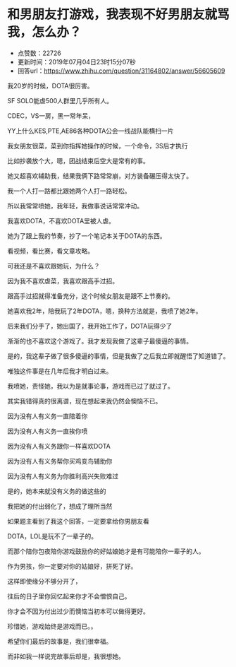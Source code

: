# 和男朋友打游戏，我表现不好男朋友就骂我，怎么办？
- 点赞数：22726
- 更新时间：2019年07月04日23时15分07秒
- 回答url：https://www.zhihu.com/question/31164802/answer/56605609
<body>
 <p data-pid="-SRu6hLi">我20岁的时候，DOTA很厉害。</p>
 <p data-pid="uEOcf0lF">SF SOLO能虐500人群里几乎所有人。</p>
 <p data-pid="OegxKjBM">CDEC，VS一房，黑一常年呆，</p>
 <p data-pid="U2fxTkRv">YY上什么KES,PTE,AE86各种DOTA公会一线战队能横扫一片</p>
 <p data-pid="SZ-n7D1d">我女朋友很菜，菜到你指挥她操作的时候，一个命令，3S后才执行</p>
 <p data-pid="wY-D2TQN">比如抄袭放个大，嗯，团战结束后空大是常有的事。</p>
 <p data-pid="wCr0jgZI">她又超喜欢辅助我，结果我俩下路常常崩，对方装备碾压得太快了。</p>
 <p data-pid="-WR0kral">我一个人打一路都比跟她两个人打一路轻松。</p>
 <p data-pid="1TxmGoTP">所以我常常喷她，我年轻，我做事说话常常冲动。</p>
 <p data-pid="MJhNtZmk">我喜欢DOTA，不喜欢DOTA里被人虐。</p>
 <p data-pid="e10h3S_W">她为了跟上我的节奏，抄了一个笔记本关于DOTA的东西。</p>
 <p data-pid="QiFs7q_q">看视频，看比赛，看文章攻略。</p>
 <p data-pid="4oikteXY">可我还是不喜欢跟她玩，为什么？</p>
 <p data-pid="SucN72f3">因为我不喜欢虐菜，我喜欢跟高手过招。</p>
 <p data-pid="CiYg2ebl">跟高手过招就得准备充分，这个时候女朋友是跟不上节奏的。</p>
 <p data-pid="9XVfuznu">她喜欢我2年，陪我玩了2年DOTA，嗯，换种方法就是，我喷了她2年。</p>
 <p data-pid="-hxrDkyN">后来我们分手了，她出国了，我开始工作了，DOTA玩得少了</p>
 <p data-pid="H-aypv5F">渐渐的也不喜欢这个游戏了。我才发现我做了这辈子最傻逼的事情。</p>
 <p data-pid="sNa_cyi8">是的，我这辈子做了很多傻逼的事情，但是我做了之后我立即就醒悟了知道错了。</p>
 <p data-pid="zpIb-kBE">唯独这件事是在几年后我才明白过来。</p>
 <p data-pid="1_iKKVBj">我喷她，责怪她，我以为是就事论事，游戏而已过了就过了。</p>
 <p data-pid="IID2P9Hh">其实我错得真的很离谱，现在想起来我仍然会懊恼不已。</p>
 <p data-pid="fbcUUedV">因为没有人有义务一直陪着你</p>
 <p data-pid="7UGwlDvU">因为没有人有义务一直挨你喷</p>
 <p data-pid="LSP20j7H">因为没有人有义务跟你一样喜欢DOTA</p>
 <p data-pid="5XAWcgJM">因为没有人有义务帮你买鸡变鸟辅助你</p>
 <p data-pid="Dq_n6aEz">因为没有人有义务为你胜利高兴失败难过</p>
 <p data-pid="qrrFWyaY">是的，她本来就没有义务的做这些的</p>
 <p data-pid="HcjbdUHp">我把她的付出弱化了，想成了理所当然</p>
 <p data-pid="mAaO8-1-">如果题主看到了我这个回答，一定要拿给你男朋友看</p>
 <p data-pid="hxzQoVIJ">DOTA，LOL是玩不了一辈子的。</p>
 <p data-pid="AraJJhtZ">而那个陪你包夜陪你游戏鼓励你的好姑娘她才是有可能陪你一辈子的人。</p>
 <p data-pid="hhcOSfAp">作为男孩，你一定要对你的姑娘好，拼死了好。</p>
 <p data-pid="WQZkrhMM">这样即使缘分不够分开了，</p>
 <p data-pid="b0FN6Ttm">往后的日子里你回忆起来你才不会憎恨自己。</p>
 <p data-pid="EX7JVyCW">你才会不因为付出过少而懊恼当初本可以做得更好。</p>
 <p data-pid="Zo0T45g0">珍惜她，游戏始终是游戏而已。。</p>
 <p data-pid="YVrW3cfB">希望你们最后的故事是，我们很幸福。</p>
 <p data-pid="B3ZirYt8">而非如我一样说完故事后却是，我很想她。</p>
</body>